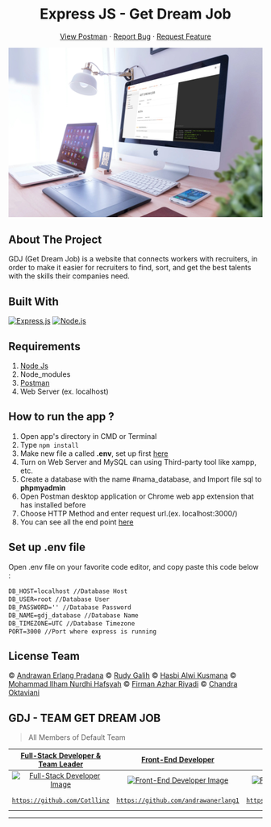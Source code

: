 <h1 align='center'>Express JS - Get Dream Job</h1>
  <p align="center">
    <a href="https://documenter.getpostman.com/view/12329591/TVzXCFgq">View Postman</a>
    ·
    <a href="https://github.com/Cotllinz/GDJ-Back-End/issues">Report Bug</a>
    ·
    <a href="https://github.com/Cotllinz/GDJ-Back-End/pulls">Request Feature</a>
  </p>

![Image Banner](https://raw.githubusercontent.com/Cotllinz/GDJ-Back-End/main/postman-image.jpg)

## About The Project

GDJ (Get Dream Job) is a website that connects workers with recruiters, in order to make it easier for recruiters to find, sort, and get the best talents with the skills their companies need.

## Built With

[![Express.js](https://img.shields.io/badge/Express.js-4.x-orange.svg?style=rounded-square)](https://expressjs.com/en/starter/installing.html)
[![Node.js](https://img.shields.io/badge/Node.js-v.12.13-green.svg?style=rounded-square)](https://nodejs.org/)

## Requirements

1. <a href="https://nodejs.org/en/download/">Node Js</a>
2. Node_modules
3. <a href="https://www.getpostman.com/">Postman</a>
4. Web Server (ex. localhost)

## How to run the app ?

1. Open app's directory in CMD or Terminal
2. Type `npm install`
3. Make new file a called **.env**, set up first [here](#set-up-env-file)
4. Turn on Web Server and MySQL can using Third-party tool like xampp, etc.
5. Create a database with the name #nama_database, and Import file sql to **phpmyadmin**
6. Open Postman desktop application or Chrome web app extension that has installed before
7. Choose HTTP Method and enter request url.(ex. localhost:3000/)
8. You can see all the end point [here](https://documenter.getpostman.com/view/12329591/TVzXCFgq)

## Set up .env file

Open .env file on your favorite code editor, and copy paste this code below :

```
DB_HOST=localhost //Database Host
DB_USER=root //Database User
DB_PASSWORD='' //Database Password
DB_NAME=gdj_database //Database Name
DB_TIMEZONE=UTC //Database Timezone
PORT=3000 //Port where express is running
```

## License Team

© [Andrawan Erlang Pradana](https://github.com/andrawanerlang1)
© [Rudy Galih](https://github.com/Cotllinz)
© [Hasbi Alwi Kusmana](https://github.com/hasbiak)
© [Mohammad Ilham Nurdhi Hafsyah](https://github.com/IlhamHafsyah)
© [Firman Azhar Riyadi](https://github.com/FirmanAzharR)
© [Chandra Oktaviani](https://github.com/chnd-ktvn)

## GDJ - TEAM GET DREAM JOB

> All Members of Default Team

|                                                <a href="#" target="_blank">**Full-Stack Developer & Team Leader**</a>                                                |                                                          <a href="#" target="_blank">**Front-End Developer**</a>                                                           |                                                         <a href="#" target="_blank">**Front-End Developer**</a>                                                         |                                                         <a href="#" target="_blank">**Back-End Developer**</a>                                                         |                                                       <a href="#" target="_blank">**Back-End Developer**</a>                                                        |                                                      <a href="#" target="_blank">**Back-End Developer**</a>                                                       |
| :------------------------------------------------------------------------------------------------------------------------------------------------------------------: | :------------------------------------------------------------------------------------------------------------------------------------------------------------------------: | :---------------------------------------------------------------------------------------------------------------------------------------------------------------------: | :--------------------------------------------------------------------------------------------------------------------------------------------------------------------: | :-----------------------------------------------------------------------------------------------------------------------------------------------------------------: | :---------------------------------------------------------------------------------------------------------------------------------------------------------------: |
| [![Full-Stack Developer Image](https://avatars0.githubusercontent.com/u/63383858?s=400&u=9aee5c57b712b3e5e4828e6aee4fef6aa0861fc7&v=4)](https://github.com/Cotllinz) | [![Front-End Developer Image](https://avatars0.githubusercontent.com/u/73692809?s=400&u=82876fb8bf32bfc66ffc2141c62fcf15fda29231&v=4)](https://github.com/andrawanerlang1) | [![Front-End Developer Image](https://avatars0.githubusercontent.com/u/33318547?s=400&u=96efccf89a3ed9d6dec9595bae2ce9ddca6dda67&v=4)](https://github.com/FirmanAzharR) | [![Back-End Developer Image](https://avatars1.githubusercontent.com/u/74347780?s=400&u=1fab93361afb9a587fcf8f2ce0e685c61c101f13&v=4)](https://github.com/IlhamHafsyah) | [![Back-End Developer Image](https://avatars0.githubusercontent.com/u/53890286?s=400&u=b2dec22b6b24814b226f74b7fd882584834cb538&v=4)](https://github.com/chnd-ktvn) | [![Back-End Developer Image](https://avatars1.githubusercontent.com/u/67422750?s=400&u=21d465c9ea07dcf6421ffc6076ca02f863843dc4&v=4)](https://github.com/hasbiak) |
|                                       <a href="https://github.com/Cotllinz" target="_blank">`https://github.com/Cotllinz`</a>                                        |                                   <a href="https://github.com/andrawanerlang1" target="_blank">`https://github.com/andrawanerlang1`</a>                                    |                                     <a href="https://github.com/FirmanAzharR" target="_blank">`https://github.com/FirmanAzharR`</a>                                     |                                    <a href="https://github.com/IlhamHafsyah" target="_blank">`https://github.com/IlhamHafsyah`</a>                                     |                                      <a href="https://github.com/chnd-ktvn" target="_blank">`https://github.com/chnd-ktvn`</a>                                      |                                       <a href="https://github.com/hasbiak" target="_blank">`https://github.com/hasbiak`</a>                                       |

---
